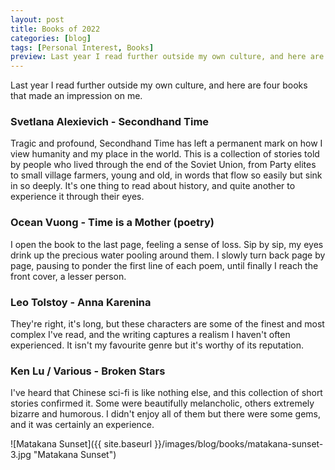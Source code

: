 ```yaml
---
layout: post
title: Books of 2022
categories: [blog]
tags: [Personal Interest, Books]
preview: Last year I read further outside my own culture, and here are four books that made an impression on me.
---
```


Last year I read further outside my own culture, and here are four books that made an impression on me.

### Svetlana Alexievich - Secondhand Time
Tragic and profound, Secondhand Time has left a permanent mark on how I view humanity and my place in the world. This is a collection of stories told by people who lived through the end of the Soviet Union, from Party elites to small village farmers, young and old, in words that flow so easily but sink in so deeply. It's one thing to read about history, and quite another to experience it through their eyes.

### Ocean Vuong - Time is a Mother (poetry)
I open the book to the last page, feeling a sense of loss. Sip by sip, my eyes drink up the precious water pooling around them. I slowly turn back page by page, pausing to ponder the first line of each poem, until finally I reach the front cover, a lesser person.

### Leo Tolstoy - Anna Karenina
They're right, it's long, but these characters are some of the finest and most complex I've read, and the writing captures a realism I haven't often experienced. It isn't my favourite genre but it's worthy of its reputation.

### Ken Lu / Various - Broken Stars
I've heard that Chinese sci-fi is like nothing else, and this collection of short stories confirmed it. Some were beautifully melancholic, others extremely bizarre and humorous. I didn't enjoy all of them but there were some gems, and it was certainly an experience.


![Matakana Sunset]({{ site.baseurl }}/images/blog/books/matakana-sunset-3.jpg "Matakana Sunset")